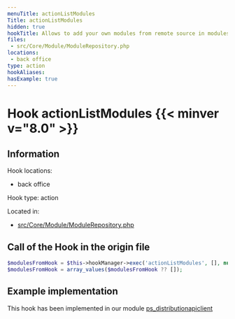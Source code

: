 ```yaml
---
menuTitle: actionListModules
Title: actionListModules
hidden: true
hookTitle: Allows to add your own modules from remote source in modules list in the administration.
files:
 - src/Core/Module/ModuleRepository.php
locations:
 - back office
type: action
hookAliases:
hasExample: true
---
```


# Hook actionListModules {{< minver v="8.0" >}}

## Information

Hook locations:
- back office

Hook type: action

Located in:
- [src/Core/Module/ModuleRepository.php](https://github.com/PrestaShop/PrestaShop/blob/8.0.x/src/Core/Module/ModuleRepository.php)

## Call of the Hook in the origin file

```php
$modulesFromHook = $this->hookManager->exec('actionListModules', [], null, true);
$modulesFromHook = array_values($modulesFromHook ?? []);
```

## Example implementation

This hook has been implemented in our module [ps_distributionapiclient](https://github.com/PrestaShop/ps_distributionapiclient/tree/master)